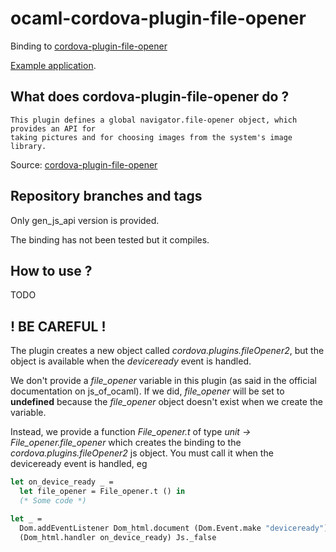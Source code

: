 # ocaml-cordova-plugin-file-opener

Binding to
[cordova-plugin-file-opener](https://github.com/apache/cordova-plugin-file-opener)

[Example
application](https://github.com/dannywillems/ocaml-cordova-plugin-file-opener-example).

## What does cordova-plugin-file-opener do ?

```
This plugin defines a global navigator.file-opener object, which provides an API for
taking pictures and for choosing images from the system's image library.
```

Source: [cordova-plugin-file-opener](https://github.com/apache/cordova-plugin-file-opener)

## Repository branches and tags

Only gen_js_api version is provided.

The binding has not been tested but it compiles.

## How to use ?

TODO

## ! BE CAREFUL !

The plugin creates a new object called *cordova.plugins.fileOpener2*, but the object is
available when the *deviceready* event is handled.

We don't provide a *file_opener* variable in this plugin (as said in the official
documentation on js_of_ocaml). If we did, *file_opener* will be set to **undefined**
because the *file_opener* object doesn't exist when we create the variable.

Instead, we provide a function *File_opener.t* of type *unit -> File_opener.file_opener* which creates the
binding to the *cordova.plugins.fileOpener2* js object. You must call it when the deviceready
event is handled, eg

```OCaml
let on_device_ready _ =
  let file_opener = File_opener.t () in
  (* Some code *)

let _ =
  Dom.addEventListener Dom_html.document (Dom.Event.make "deviceready")
  (Dom_html.handler on_device_ready) Js._false
```
